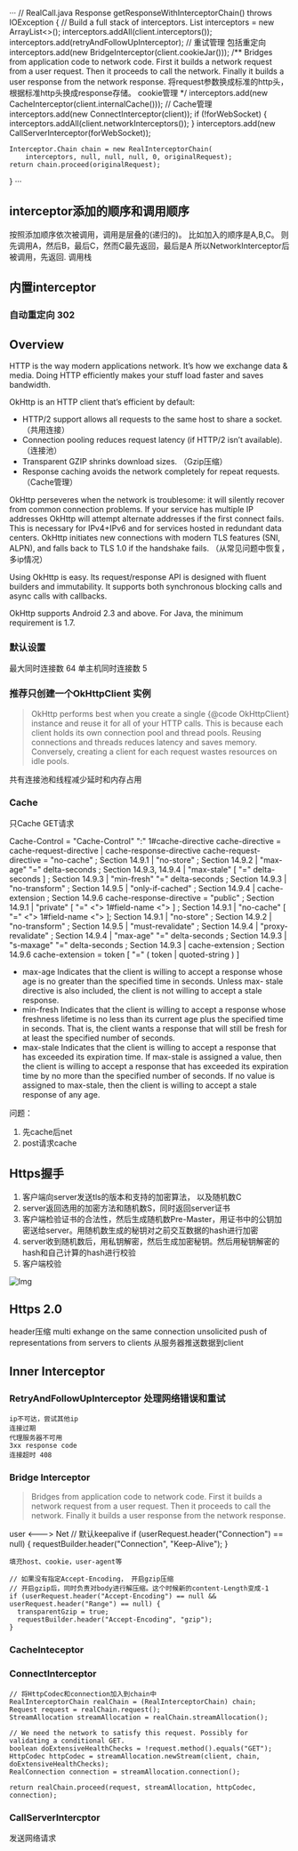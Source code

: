 
···
    // RealCall.java
  Response getResponseWithInterceptorChain() throws IOException {
    // Build a full stack of interceptors.
    List<Interceptor> interceptors = new ArrayList<>();
    interceptors.addAll(client.interceptors());
    interceptors.add(retryAndFollowUpInterceptor);                // 重试管理 包括重定向
    interceptors.add(new BridgeInterceptor(client.cookieJar()));        /**
 Bridges from application code to network code. First it builds a network request from a user request. Then it proceeds to call the network. Finally it builds a user response from the network response.
 将request参数换成标准的http头， 根据标准http头换成response存储。 cookie管理 */
    interceptors.add(new CacheInterceptor(client.internalCache())); // Cache管理
    interceptors.add(new ConnectInterceptor(client));
    if (!forWebSocket) {
      interceptors.addAll(client.networkInterceptors());
    }
    interceptors.add(new CallServerInterceptor(forWebSocket));

    Interceptor.Chain chain = new RealInterceptorChain(
        interceptors, null, null, null, 0, originalRequest);
    return chain.proceed(originalRequest);
  }
  ···

## interceptor添加的顺序和调用顺序 

按照添加顺序依次被调用，调用是层叠的(递归的)。 比如加入的顺序是A,B,C。 则先调用A，然后B，最后C，然而C最先返回，最后是A
所以NetworkInterceptor后被调用，先返回. 调用栈

  
## 内置interceptor

###  自动重定向 302


## Overview
HTTP is the way modern applications network. It’s how we exchange data & media. Doing HTTP efficiently makes your stuff load faster and saves bandwidth.

OkHttp is an HTTP client that’s efficient by default:

- HTTP/2 support allows all requests to the same host to share a socket. （共用连接）
- Connection pooling reduces request latency (if HTTP/2 isn’t available). （连接池）
- Transparent GZIP shrinks download sizes. （Gzip压缩）
- Response caching avoids the network completely for repeat requests. （Cache管理）

OkHttp perseveres when the network is troublesome: it will silently recover from common connection problems. If your service has multiple IP addresses OkHttp will attempt alternate addresses if the first connect fails. This is necessary for IPv4+IPv6 and for services hosted in redundant data centers. OkHttp initiates new connections with modern TLS features (SNI, ALPN), and falls back to TLS 1.0 if the handshake fails.
（从常见问题中恢复， 多ip情况）

Using OkHttp is easy. Its request/response API is designed with fluent builders and immutability. It supports both synchronous blocking calls and async calls with callbacks.

OkHttp supports Android 2.3 and above. For Java, the minimum requirement is 1.7.

### 默认设置
最大同时连接数 64
单主机同时连接数 5

### 推荐只创建一个OkHttpClient 实例
> OkHttp performs best when you create a single {@code OkHttpClient} instance and reuse it for
all of your HTTP calls. This is because each client holds its own connection pool and thread
pools. Reusing connections and threads reduces latency and saves memory. Conversely, creating a
client for each request wastes resources on idle pools.

共有连接池和线程减少延时和内存占用


### Cache
只Cache GET请求

>   

 Cache-Control   = "Cache-Control" ":" 1#cache-directive
    cache-directive = cache-request-directive
         | cache-response-directive
    cache-request-directive =
           "no-cache"                          ; Section 14.9.1
         | "no-store"                          ; Section 14.9.2
         | "max-age" "=" delta-seconds         ; Section 14.9.3, 14.9.4
         | "max-stale" [ "=" delta-seconds ]   ; Section 14.9.3
         | "min-fresh" "=" delta-seconds       ; Section 14.9.3
         | "no-transform"                      ; Section 14.9.5
         | "only-if-cached"                    ; Section 14.9.4
         | cache-extension                     ; Section 14.9.6
     cache-response-directive =
           "public"                               ; Section 14.9.1
         | "private" [ "=" <"> 1#field-name <"> ] ; Section 14.9.1
         | "no-cache" [ "=" <"> 1#field-name <"> ]; Section 14.9.1
         | "no-store"                             ; Section 14.9.2
         | "no-transform"                         ; Section 14.9.5
         | "must-revalidate"                      ; Section 14.9.4
         | "proxy-revalidate"                     ; Section 14.9.4
         | "max-age" "=" delta-seconds            ; Section 14.9.3
         | "s-maxage" "=" delta-seconds           ; Section 14.9.3
         | cache-extension                        ; Section 14.9.6
    cache-extension = token [ "=" ( token | quoted-string ) ]

- max-age
  Indicates that the client is willing to accept a response whose age is no greater than the specified time in seconds. Unless max- stale directive is also included, the client is not willing to accept a stale response.
- min-fresh
  Indicates that the client is willing to accept a response whose freshness lifetime is no less than its current age plus the specified time in seconds. That is, the client wants a response that will still be fresh for at least the specified number of seconds.
- max-stale
  Indicates that the client is willing to accept a response that has exceeded its expiration time. If max-stale is assigned a value, then the client is willing to accept a response that has exceeded its expiration time by no more than the specified number of seconds. If no value is assigned to max-stale, then the client is willing to accept a stale response of any age.


问题：
1. 先cache后net
2. post请求cache

## Https握手
1. 客户端向server发送tls的版本和支持的加密算法， 以及随机数C
2. server返回选用的加密方法和随机数S，同时返回server证书
3. 客户端检验证书的合法性，然后生成随机数Pre-Master，用证书中的公钥加密送给server。用随机数生成的秘钥对之前交互数据的hash进行加密
4. server收到随机数后，用私钥解密，然后生成加密秘钥。然后用秘钥解密的hash和自己计算的hash进行校验
5. 客户端校验


![Img](http://img.blog.csdn.net/20160908134036615?watermark/2/text/aHR0cDovL2Jsb2cuY3Nkbi5uZXQv/font/5a6L5L2T/fontsize/400/fill/I0JBQkFCMA==/dissolve/70/gravity/Center)


## Https 2.0
  header压缩
  multi exhange on the same connection
  unsolicited push of representations from servers to clients  从服务器推送数据到client


  ## Inner Interceptor

### RetryAndFollowUpInterceptor  处理网络错误和重试
    ip不可达，尝试其他ip
    连接过期
    代理服务器不可用
    3xx response code
    连接超时 408

 ### Bridge Interceptor
 > Bridges from application code to network code. First it builds a network request from a user request. Then it proceeds to call the network. Finally it builds a user response from the network response.

 user <---> Net
    // 默认keepalive
    if (userRequest.header("Connection") == null) {
      requestBuilder.header("Connection", "Keep-Alive");
    }

    填充host、cookie，user-agent等

    // 如果没有指定Accept-Encoding， 开启gzip压缩
    // 开启gzip后，同时负责对body进行解压缩。这个时候新的content-Length变成-1
    if (userRequest.header("Accept-Encoding") == null && userRequest.header("Range") == null) {
      transparentGzip = true;
      requestBuilder.header("Accept-Encoding", "gzip");
    }

### CacheInteceptor


### ConnectInterceptor
    // 将HttpCodec和connection加入到chain中
    RealInterceptorChain realChain = (RealInterceptorChain) chain;
    Request request = realChain.request();
    StreamAllocation streamAllocation = realChain.streamAllocation();

    // We need the network to satisfy this request. Possibly for validating a conditional GET.
    boolean doExtensiveHealthChecks = !request.method().equals("GET");
    HttpCodec httpCodec = streamAllocation.newStream(client, chain, doExtensiveHealthChecks);
    RealConnection connection = streamAllocation.connection();

    return realChain.proceed(request, streamAllocation, httpCodec, connection);


### CallServerIntercptor
   发送网络请求
    






